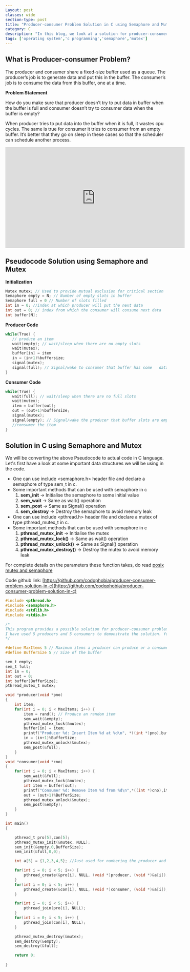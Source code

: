```yaml
---
Layout: post
classes: wide
section-type: post
title: "Producer-consumer Problem Solution in C using Semaphore and Mutex"
category: C
description: "In this blog, we look at a solution for producer-consumer solution using semaphore and mutex"
tags: ['operating system','c programming','semaphore','mutex']
---
```

## What is Producer-consumer Problem?
 
The producer and consumer share a fixed-size buffer used as a queue. The producer’s job is to generate data and put this in the buffer. The consumer’s job is to consume the data from this buffer, one at a time.
 
**Problem Statement**
 
How do you make sure that producer doesn’t try to put data in buffer when the buffer is full and consumer doesn’t try to consumer data when the buffer is empty?
 
When producer tries to put data into the buffer when it is full, it wastes cpu cycles. The same is true for consumer it tries to consumer from an empty buffer. It’s better that they go on sleep in these cases so that the scheduler can schedule another process.
 
<iframe width="560" height="315" src="https://www.youtube.com/embed/peiDSe0QbIg" frameborder="0" allow="accelerometer; autoplay; encrypted-media; gyroscope; picture-in-picture" allowfullscreen></iframe>
 
## Pseudocode Solution using Semaphore and Mutex
 
**Initialization**
 
```c
Mutex mutex; // Used to provide mutual exclusion for critical section
Semaphore empty = N; // Number of empty slots in buffer
Semaphore full = 0 // Number of slots filled
int in = 0; //index at which producer will put the next data
int out = 0; // index from which the consumer will consume next data
int buffer[N];
```
 
**Producer Code**
 
```c
while(True) {
   // produce an item
   wait(empty); // wait/sleep when there are no empty slots
   wait(mutex);
   buffer[in] = item
   in = (in+1)%buffersize;
   signal(mutex);
   signal(full); // Signal/wake to consumer that buffer has some   data and they can consume now
}
```
 
**Consumer Code**
 
```c
while(True) {
   wait(full); // wait/sleep when there are no full slots
   wait(mutex);
   item = buffer[out];
   out = (out+1)%buffersize;
   signal(mutex);
   signal(empty); // Signal/wake the producer that buffer slots are emptied and they can produce more
   //consumer the item
}
```
 
## Solution in C using Semaphore and Mutex
 
We will be converting the above Pseudocode to actual code in C language. Let's first have a look at some important data structures we will be using in the code.
 
* One can use include <semaphore.h> header file and declare a semaphore of type sem_t in c.
* Some important methods that can be used with semaphore in c
   1. **sem_init** -> Initialise the semaphore to some initial value
   2. **sem_wait** -> Same as wait() operation
   3. **sem_post** -> Same as Signal() operation
   4. **sem_destroy** -> Destroy the semaphore to avoid memory leak
* One can use include <pthread.h> header file and declare a mutex of type pthread_mutex_t in c.
* Some important methods that can be used with semaphore in c
   1. **pthread_mutex_init** -> Initialise the mutex
   2. **pthread_mutex_lock()** -> Same as wait() operation
   3. **pthread_mutex_unlock()** -> Same as Signal() operation
   4. **pthread_mutex_destroy()** -> Destroy the mutex to avoid memory leak
 
For complete details on the parameters these function takes, do read [posix mutex and semaphore](http://faculty.cs.niu.edu/~hutchins/csci480/semaphor.htm)

Code github link: [https://github.com/codophobia/producer-consumer-problem-solution-in-c](https://github.com/codophobia/producer-consumer-problem-solution-in-c)

```c
#include <pthread.h>
#include <semaphore.h>
#include <stdlib.h>
#include <stdio.h>

/*
This program provides a possible solution for producer-consumer problem using mutex and semaphore.
I have used 5 producers and 5 consumers to demonstrate the solution. You can always play with these values.
*/

#define MaxItems 5 // Maximum items a producer can produce or a consumer can consume
#define BufferSize 5 // Size of the buffer

sem_t empty;
sem_t full;
int in = 0;
int out = 0;
int buffer[BufferSize];
pthread_mutex_t mutex;

void *producer(void *pno)
{   
    int item;
    for(int i = 0; i < MaxItems; i++) {
        item = rand(); // Produce an random item
        sem_wait(&empty);
        pthread_mutex_lock(&mutex);
        buffer[in] = item;
        printf("Producer %d: Insert Item %d at %d\n", *((int *)pno),buffer[in],in);
        in = (in+1)%BufferSize;
        pthread_mutex_unlock(&mutex);
        sem_post(&full);
    }
}
void *consumer(void *cno)
{   
    for(int i = 0; i < MaxItems; i++) {
        sem_wait(&full);
        pthread_mutex_lock(&mutex);
        int item = buffer[out];
        printf("Consumer %d: Remove Item %d from %d\n",*((int *)cno),item, out);
        out = (out+1)%BufferSize;
        pthread_mutex_unlock(&mutex);
        sem_post(&empty);
    }
}

int main()
{   

    pthread_t pro[5],con[5];
    pthread_mutex_init(&mutex, NULL);
    sem_init(&empty,0,BufferSize);
    sem_init(&full,0,0);

    int a[5] = {1,2,3,4,5}; //Just used for numbering the producer and consumer

    for(int i = 0; i < 5; i++) {
        pthread_create(&pro[i], NULL, (void *)producer, (void *)&a[i]);
    }
    for(int i = 0; i < 5; i++) {
        pthread_create(&con[i], NULL, (void *)consumer, (void *)&a[i]);
    }

    for(int i = 0; i < 5; i++) {
        pthread_join(pro[i], NULL);
    }
    for(int i = 0; i < 5; i++) {
        pthread_join(con[i], NULL);
    }

    pthread_mutex_destroy(&mutex);
    sem_destroy(&empty);
    sem_destroy(&full);

    return 0;
    
}
```
 
 
 
 
 
 
 
 

